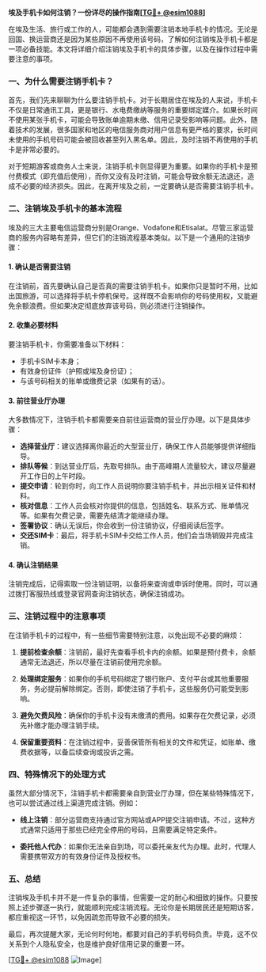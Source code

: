 **埃及手机卡如何注销？一份详尽的操作指南[[TG💪+ @esim1088](https://t.me/s/esim1088)]**

在埃及生活、旅行或工作的人，可能都会遇到需要注销本地手机卡的情况。无论是回国、换运营商还是因为某些原因不再使用该号码，了解如何注销埃及手机卡都是一项必备技能。本文将详细介绍注销埃及手机卡的具体步骤，以及在操作过程中需要注意的事项。

### 一、为什么需要注销手机卡？

首先，我们先来聊聊为什么要注销手机卡。对于长期居住在埃及的人来说，手机卡不仅是日常通讯工具，更是银行、水电费缴纳等服务的重要绑定媒介。如果长时间不使用某张手机卡，可能会导致账单逾期未缴、信用记录受影响等问题。此外，随着技术的发展，很多国家和地区的电信服务商对用户信息有更严格的要求，长时间未使用的手机号码可能会被回收甚至列入黑名单。因此，及时注销不再使用的手机卡是非常必要的。

对于短期游客或商务人士来说，注销手机卡则显得更为重要。如果你的手机卡是预付费模式（即充值后使用），而你又没有及时注销，可能会导致余额无法退还，造成不必要的经济损失。因此，在离开埃及之前，一定要确认是否需要注销手机卡。

### 二、注销埃及手机卡的基本流程

埃及的三大主要电信运营商分别是Orange、Vodafone和Etisalat。尽管三家运营商的服务内容略有差异，但它们的注销流程基本类似。以下是一个通用的注销步骤：

#### 1. 确认是否需要注销

在注销前，首先要确认自己是否真的需要注销手机卡。如果你只是暂时不用，比如出国旅游，可以选择将手机卡停机保号。这样既不会影响你的号码使用权，又能避免余额浪费。但如果决定彻底放弃该号码，则必须进行注销操作。

#### 2. 收集必要材料

要注销手机卡，你需要准备以下材料：
- 手机卡SIM卡本身；
- 有效身份证件（护照或埃及身份证）；
- 与该号码相关的账单或缴费记录（如果有的话）。

#### 3. 前往营业厅办理

大多数情况下，注销手机卡都需要亲自前往运营商的营业厅办理。以下是具体步骤：

- **选择营业厅**：建议选择离你最近的大型营业厅，确保工作人员能够提供详细指导。
- **排队等候**：到达营业厅后，先取号排队。由于高峰期人流量较大，建议尽量避开工作日的上午时段。
- **提交申请**：轮到你时，向工作人员说明你要注销手机卡，并出示相关证件和材料。
- **核对信息**：工作人员会核对你提供的信息，包括姓名、联系方式、账单情况等。如果有欠费记录，需要先结清才能继续办理。
- **签署协议**：确认无误后，你会收到一份注销协议，仔细阅读后签字。
- **交还SIM卡**：最后，将手机卡SIM卡交给工作人员，他们会当场销毁并完成注销。

#### 4. 确认注销结果

注销完成后，记得索取一份注销证明，以备将来查询或申诉时使用。同时，可以通过拨打客服热线或登录官网查询注销状态，确保注销成功。

### 三、注销过程中的注意事项

在注销手机卡的过程中，有一些细节需要特别注意，以免出现不必要的麻烦：

1. **提前检查余额**：注销前，最好先查看手机卡内的余额。如果是预付费卡，余额通常无法退还，所以尽量在注销前使用完余额。
   
2. **处理绑定服务**：如果你的手机号码绑定了银行账户、支付平台或其他重要服务，务必提前解除绑定。否则，即使注销了手机卡，这些服务仍可能受到影响。

3. **避免欠费风险**：确保你的手机卡没有未缴清的费用。如果存在欠费记录，必须先补缴才能办理注销手续。

4. **保留重要资料**：在注销过程中，妥善保管所有相关的文件和凭证，如账单、缴费收据等，以备后续查询或投诉之需。

### 四、特殊情况下的处理方式

虽然大部分情况下，注销手机卡都需要亲自到营业厅办理，但在某些特殊情况下，也可以尝试通过线上渠道完成注销。例如：

- **线上注销**：部分运营商支持通过官方网站或APP提交注销申请。不过，这种方式通常只适用于那些已经完全停用的号码，且需要满足特定条件。
  
- **委托他人代办**：如果你无法亲自到场，可以委托亲友代为办理。此时，代理人需要携带双方的有效身份证件及授权书。

### 五、总结

注销埃及手机卡并不是一件复杂的事情，但需要一定的耐心和细致的操作。只要按照上述步骤逐一执行，就能顺利完成注销流程。无论你是长期居民还是短期访客，都应重视这一环节，以免因疏忽而导致不必要的损失。

最后，再次提醒大家，无论何时何地，都要对自己的手机号码负责。毕竟，这不仅关系到个人隐私安全，也是维护良好信用记录的重要一环。

[[TG💪+ @esim1088](https://t.me/s/esim1088) ![Image](https://i.postimg.cc/4NQfJmqS/Snipaste-2025-05-13-00-14-12.png)]